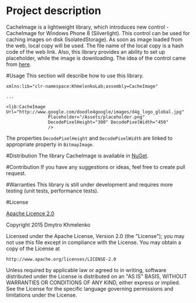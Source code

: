 # Project description
CacheImage is a lightweight library, which introduces new control - CacheImage for Windows Phone 8 (Silverlight). This control can be used for caching images on disk (IsolatedStorage). As soon as image loaded from the web, local copy will be used. The file name of the local copy is a hash code of the web link. Also, this library provides an ability to set up placeholder, while the image is downloading. The idea of the control came from [here](http://chandermani.blogspot.de/2012/05/caching-images-downloaded-from-web-on.html).

#Usage
This section will describe how to use this library.
```xaml
xmlns:lib="clr-namespace:KhmelenkoLab;assembly=CacheImage"
    
...
    
<lib:CacheImage Url="http://www.google.com/doodle4google/images/d4g_logo_global.jpg" 
                Placeholder="/Assets/placeholder.png"
                DecodePixelHeight="300" DecodePixelWidth="450"
                />
```
The properties `DecodePixelHeight` and `DecodePixelWidth` are linked to appropriate property in `BitmapImage`.

#Distribution
The library CacheImage is available in [NuGet](https://www.nuget.org/packages/CacheImage).

#Contribution
If you have any suggestions or ideas, feel free to create pull request.

#Warranties
This library is still under development and requires more testing (unit tests, performance tests).

#License

[Apache Licence 2.0](http://www.apache.org/licenses/LICENSE-2.0)

Copyright 2015 Dmytro Khmelenko

Licensed under the Apache License, Version 2.0 (the "License");
you may not use this file except in compliance with the License.
You may obtain a copy of the License at

    http://www.apache.org/licenses/LICENSE-2.0

Unless required by applicable law or agreed to in writing, software
distributed under the License is distributed on an "AS IS" BASIS,
WITHOUT WARRANTIES OR CONDITIONS OF ANY KIND, either express or implied.
See the License for the specific language governing permissions and
limitations under the License.
